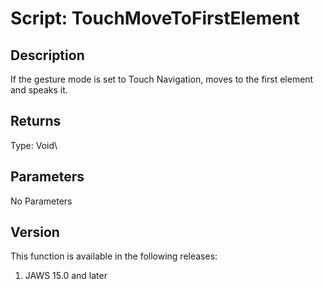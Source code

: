 # Script: TouchMoveToFirstElement

## Description

If the gesture mode is set to Touch Navigation, moves to the first
element and speaks it.

## Returns

Type: Void\

## Parameters

No Parameters

## Version

This function is available in the following releases:

1.  JAWS 15.0 and later
